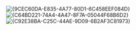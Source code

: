 ![{9CEC60DA-E835-4A77-80D1-6C458EEF084D}](https://github.com/user-attachments/assets/b9d4f2bb-859f-406a-ad97-2067fc796709)
![{C64BD221-74A4-4A47-8F7A-05044F68B6D2}](https://github.com/user-attachments/assets/9452233a-b10e-40d6-be47-e95d2039df33)
![{C92E38BA-C25C-44AE-9D09-6B2AF3C81973}](https://github.com/user-attachments/assets/a91f9fe7-2baf-4384-97f7-df702f79b076)

